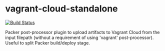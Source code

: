 # vagrant-cloud-standalone
[![Build Status](https://travis-ci.org/armab/packer-post-processor-vagrant-cloud-standalone.svg?branch=master)](https://travis-ci.org/armab/packer-post-processor-vagrant-cloud-standalone)

Packer post-processor plugin to upload artifacts to Vagrant Cloud from the input filepath (without a requirement of using 'vagrant' post-processor). Useful to split Packer build/deploy stage.
